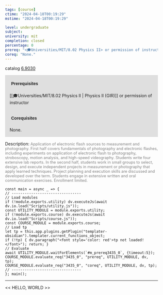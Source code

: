 ```yaml
---
tags: [course]
ctime: "2024-04-18T00:19:29"
mstime: "2024-04-18T00:19:29"

level: undergraduate
subject: 
university: mit
completion: closed
percentage: 0
prereq: "<🎓Universities/MIT/8.02 Physics II> or permission of instructor"
coreq: "None."
---
```


catalog [6.9030](http://student.mit.edu/catalog/m6e.html#6.9030)

<span style="display: block; padding: 15px; background-color: rgb(100, 100, 100, 0.2);"><font id="m_prereq3435_0" style="display: block; font-family: Arial, sans-serif; font-weight: bold; padding: 5px">Prerequisites</font><br><span id="prereq3435_0">[[🎓Universities/MIT/8.02 Physics II | Physics II (GIR)]] or permission of instructor</span></span>
<span style="display: block; padding: 15px; background-color: rgb(100, 100, 100, 0.2);"><font id="m_coreq3435_0" style="display: block; font-family: Arial, sans-serif; font-weight: bold; padding: 5px">Corequisites</font><br><span id="coreq3435_0">None.</span></span>

<font style="">Description:</font>
<font style="color: grey; font-size: 0.8rem;">Application of electronic flash sources to measurement and photography. First half covers fundamentals of photography and electronic flashes, including experiments on application of electronic flash to photography, stroboscopy, motion analysis, and high-speed videography. Students write four extensive lab reports. In the second half, students work in small groups to select, design, and execute independent projects in measurement or photography that apply learned techniques. Project planning and execution skills are discussed and developed over the term. Students engage in extensive written and oral communication exercises. Enrollment limited.</font>

```dataviewjs
const main = async _ => {
// --------------------------------
// Load modules
if (!module.exports.utility) dv.executeJs(await dv.io.load("Scripts/utility.js"));
const UTILITY_MODULE = module.exports.utility;
if (!module.exports.course) dv.executeJs(await dv.io.load("Scripts/course.js"));
const COURSE_MODULE = module.exports.course;
// Load tp
let tp = this.app.plugins.getPlugin("templater-obsidian").templater.current_functions_object;
if (!tp) { dv.paragraph("<font style='color: red'>tp not loaded!</font>"); return; }
// Evaluate
await UTILITY_MODULE.waitForElements(`#m_prereq3435_0`, {timeout:5});
COURSE_MODULE.evaluate_req("3435_0", "prereq", UTILITY_MODULE, dv, tp);
COURSE_MODULE.evaluate_req("3435_0", "coreq", UTILITY_MODULE, dv, tp);
// --------------------------------
}; main();
```

---

<< HELLO, WORLD >>

